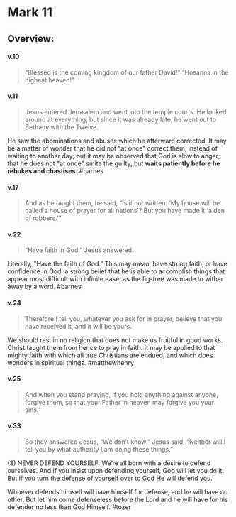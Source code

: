 # Mark 11

## Overview:


#### v.10
>“Blessed is the coming kingdom of our father David!” “Hosanna in the highest heaven!”

#### v.11
>Jesus entered Jerusalem and went into the temple courts. He looked around at everything, but since it was already late, he went out to Bethany with the Twelve.

He saw the abominations and abuses which he afterward corrected. It may be a matter of wonder that he did not "at once" correct them, instead of waiting to another day; but it may be observed that God is slow to anger; that he does not "at once" smite the guilty, but **waits patiently before he rebukes and chastises.**
#barnes 

#### v.17
>And as he taught them, he said, “Is it not written: ‘My house will be called a house of prayer for all nations’? But you have made it ‘a den of robbers.’”

#### v.22
>“Have faith in God,” Jesus answered.

Literally, "Have the faith of God." This may mean, have strong faith, or have confidence in God; a strong belief that he is able to accomplish things that appear most difficult with infinite ease, as the fig-tree was made to wither away by a word.
#barnes

#### v.24
>Therefore I tell you, whatever you ask for in prayer, believe that you have received it, and it will be yours.

We should rest in no religion that does not make us fruitful in good works. Christ taught them from hence to pray in faith. It may be applied to that mighty faith with which all true Christians are endued, and which does wonders in spiritual things.
#matthewhenry 

#### v.25
>And when you stand praying, if you hold anything against anyone, forgive them, so that your Father in heaven may forgive you your sins.”

#### v.33
>So they answered Jesus, “We don’t know.” Jesus said, “Neither will I tell you by what authority I am doing these things.”

(3) NEVER DEFEND YOURSELF.
We’re all born with a desire to defend ourselves. And if you insist upon defending yourself, God will let you do it. But if you turn the defense of yourself over to God He will defend you.

Whoever defends himself will have himself for defense, and he will have no other. But let him come defenseless before the Lord and he will have for his defender no less than God Himself.
#tozer 
